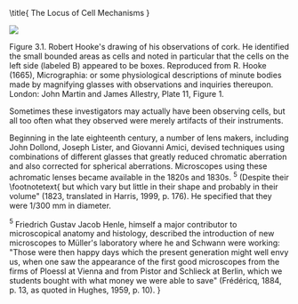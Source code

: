 \title{
The Locus of Cell Mechanisms
}

![](https://cdn.mathpix.com/cropped/2024_06_22_104f15ea50328163abeeg-1.jpg?height=901&width=856&top_left_y=198&top_left_x=332)

Figure 3.1. Robert Hooke's drawing of his observations of cork. He identified the small bounded areas as cells and noted in particular that the cells on the left side (labeled B) appeared to be boxes. Reproduced from R. Hooke (1665), Micrographia: or some physiological descriptions of minute bodies made by magnifying glasses with observations and inquiries thereupon. London: John Martin and James Allestry, Plate 11, Figure 1.

Sometimes these investigators may actually have been observing cells, but all too often what they observed were merely artifacts of their instruments.

Beginning in the late eighteenth century, a number of lens makers, including John Dollond, Joseph Lister, and Giovanni Amici, devised techniques using combinations of different glasses that greatly reduced chromatic aberration and also corrected for spherical aberrations. Microscopes using these achromatic lenses became available in the 1820s and 1830s. ${ }^{5}$ (Despite their
\footnotetext{
but which vary but little in their shape and probably in their volume" (1823, translated in Harris, 1999, p. 176). He specified that they were $1 / 300 \mathrm{~mm}$ in diameter.

${ }^{5}$ Friedrich Gustav Jacob Henle, himself a major contributor to microscopical anatomy and histology, described the introduction of new microscopes to Müller's laboratory where he and Schwann were working: "Those were then happy days which the present generation might well envy us, when one saw the appearance of the first good microscopes from the firms of Ploessl at Vienna and from Pistor and Schlieck at Berlin, which we students bought with what money we were able to save" (Frédéricq, 1884, p. 13, as quoted in Hughes, 1959, p. 10).
}